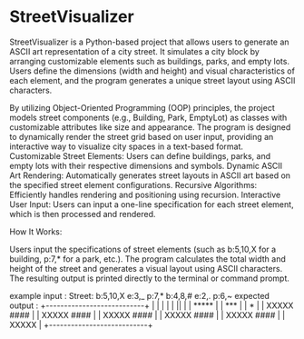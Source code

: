 # StreetVisualizer
StreetVisualizer is a Python-based project that allows users to generate an ASCII art representation of a city street. It simulates a city block by arranging customizable elements such as buildings, parks, and empty lots. Users define the dimensions (width and height) and visual characteristics of each element, and the program generates a unique street layout using ASCII characters.

By utilizing Object-Oriented Programming (OOP) principles, the project models street components (e.g., Building, Park, EmptyLot) as classes with customizable attributes like size and appearance. The program is designed to dynamically render the street grid based on user input, providing an interactive way to visualize city spaces in a text-based format.
Customizable Street Elements: Users can define buildings, parks, and empty lots with their respective dimensions and symbols.
Dynamic ASCII Art Rendering: Automatically generates street layouts in ASCII art based on the specified street element configurations.
Recursive Algorithms: Efficiently handles rendering and positioning using recursion.
Interactive User Input: Users can input a one-line specification for each street element, which is then processed and rendered.

How It Works:

Users input the specifications of street elements (such as b:5,10,X for a building, p:7,* for a park, etc.).
The program calculates the total width and height of the street and generates a visual layout using ASCII characters.
The resulting output is printed directly to the terminal or command prompt.

example input :
Street: b:5,10,X e:3,_ p:7,* b:4,8,# e:2,. p:6,~
expected output :
+---------------------------+
|                           |
|                           |
|             ||            |
|         *****             |
|        ***                |
|        *                  |
|    XXXXX    ####          |
|    XXXXX    ####          |
|    XXXXX    ####          |
|    XXXXX    ####          |
|    XXXXX    ####          |
|    XXXXX                   |
+---------------------------+
